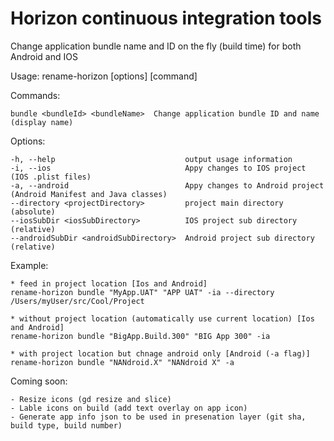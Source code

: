 # Horizon continuous integration tools

Change application bundle name and ID on the fly (build time) for both Android and IOS

Usage: rename-horizon [options] [command]


  Commands:

    bundle <bundleId> <bundleName>  Change application bundle ID and name (display name)

  Options:

    -h, --help                             output usage information
    -i, --ios                              Appy changes to IOS project (IOS .plist files)
    -a, --android                          Appy changes to Android project (Android Manifest and Java classes)
    --directory <projectDirectory>         project main directory (absolute)
    --iosSubDir <iosSubDirectory>          IOS project sub directory (relative)
    --androidSubDir <androidSubDirectory>  Android project sub directory (relative)


  Example:

    * feed in project location [Ios and Android]
    rename-horizon bundle "MyApp.UAT" "APP UAT" -ia --directory /Users/myUser/src/Cool/Project

    * without project location (automatically use current location) [Ios and Android]
    rename-horizon bundle "BigApp.Build.300" "BIG App 300" -ia 

    * with project location but chnage android only [Android (-a flag)]
    rename-horizon bundle "NANdroid.X" "NANdroid X" -a


  
  Coming soon:

    - Resize icons (gd resize and slice)
    - Lable icons on build (add text overlay on app icon)
    - Generate app info json to be used in presenation layer (git sha, build type, build number)
